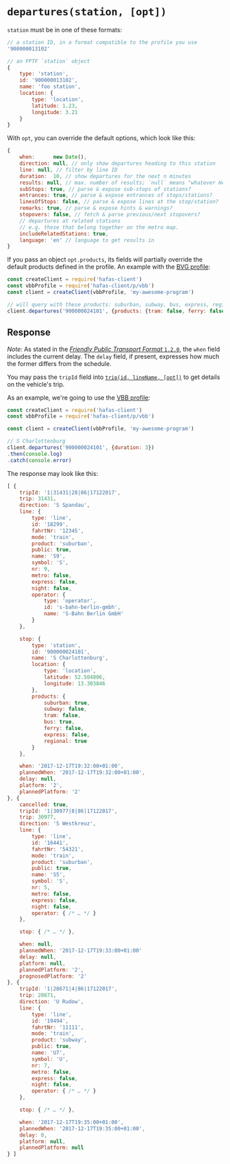 # `departures(station, [opt])`

`station` must be in one of these formats:

```js
// a station ID, in a format compatible to the profile you use
'900000013102'

// an FPTF `station` object
{
	type: 'station',
	id: '900000013102',
	name: 'foo station',
	location: {
		type: 'location',
		latitude: 1.23,
		longitude: 3.21
	}
}
```

With `opt`, you can override the default options, which look like this:

```js
{
	when:      new Date(),
	direction: null, // only show departures heading to this station
	line: null, // filter by line ID
	duration:  10, // show departures for the next n minutes
	results: null, // max. number of results; `null` means "whatever HAFAS wants"
	subStops: true, // parse & expose sub-stops of stations?
	entrances: true, // parse & expose entrances of stops/stations?
	linesOfStops: false, // parse & expose lines at the stop/station?
	remarks: true, // parse & expose hints & warnings?
	stopovers: false, // fetch & parse previous/next stopovers?
	// departures at related stations
	// e.g. those that belong together on the metro map.
	includeRelatedStations: true,
	language: 'en' // language to get results in
}
```

If you pass an object `opt.products`, its fields will partially override the default products defined in the profile. An example with the [BVG profile](../p/bvg):

```js
const createClient = require('hafas-client')
const vbbProfile = require('hafas-client/p/vbb')
const client = createClient(vbbProfile, 'my-awesome-program')

// will query with these products: suburban, subway, bus, express, regional
client.departures('900000024101', {products: {tram: false, ferry: false}})
```

## Response

*Note:* As stated in the [*Friendly Public Transport Format* `1.2.0`](https://github.com/public-transport/friendly-public-transport-format/tree/1.2.0), the `when` field includes the current delay. The `delay` field, if present, expresses how much the former differs from the schedule.

You may pass the `tripId` field into [`trip(id, lineName, [opt])`](trip.md) to get details on the vehicle's trip.

As an example, we're going to use the [VBB profile](../p/vbb):

```js
const createClient = require('hafas-client')
const vbbProfile = require('hafas-client/p/vbb')

const client = createClient(vbbProfile, 'my-awesome-program')

// S Charlottenburg
client.departures('900000024101', {duration: 3})
.then(console.log)
.catch(console.error)
```

The response may look like this:

```js
[ {
	tripId: '1|31431|28|86|17122017',
	trip: 31431,
	direction: 'S Spandau',
	line: {
		type: 'line',
		id: '18299',
		fahrtNr: '12345',
		mode: 'train',
		product: 'suburban',
		public: true,
		name: 'S9',
		symbol: 'S',
		nr: 9,
		metro: false,
		express: false,
		night: false,
		operator: {
			type: 'operator',
			id: 's-bahn-berlin-gmbh',
			name: 'S-Bahn Berlin GmbH'
		}
	},

	stop: {
		type: 'station',
		id: '900000024101',
		name: 'S Charlottenburg',
		location: {
			type: 'location',
			latitude: 52.504806,
			longitude: 13.303846
		},
		products: {
			suburban: true,
			subway: false,
			tram: false,
			bus: true,
			ferry: false,
			express: false,
			regional: true
		}
	},

	when: '2017-12-17T19:32:00+01:00',
	plannedWhen: '2017-12-17T19:32:00+01:00',
	delay: null,
	platform: '2',
	plannedPlatform: '2'
}, {
	cancelled: true,
	tripId: '1|30977|8|86|17122017',
	trip: 30977,
	direction: 'S Westkreuz',
	line: {
		type: 'line',
		id: '16441',
		fahrtNr: '54321',
		mode: 'train',
		product: 'suburban',
		public: true,
		name: 'S5',
		symbol: 'S',
		nr: 5,
		metro: false,
		express: false,
		night: false,
		operator: { /* … */ }
	},

	stop: { /* … */ },

	when: null,
	plannedWhen: '2017-12-17T19:33:00+01:00'
	delay: null,
	platform: null,
	plannedPlatform: '2',
	prognosedPlatform: '2'
}, {
	tripId: '1|28671|4|86|17122017',
	trip: 28671,
	direction: 'U Rudow',
	line: {
		type: 'line',
		id: '19494',
		fahrtNr: '11111',
		mode: 'train',
		product: 'subway',
		public: true,
		name: 'U7',
		symbol: 'U',
		nr: 7,
		metro: false,
		express: false,
		night: false,
		operator: { /* … */ }
	},

	stop: { /* … */ },

	when: '2017-12-17T19:35:00+01:00',
	plannedWhen: '2017-12-17T19:35:00+01:00',
	delay: 0,
	platform: null,
	plannedPlatform: null
} ]
```
